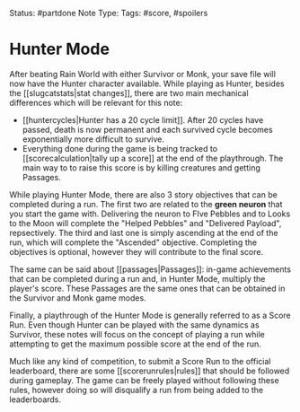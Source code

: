 Status: #partdone
Note Type: 
Tags: #score, #spoilers
# Hunter Mode
After beating Rain World with either Survivor or Monk, your save file will now have the Hunter character available. While playing as Hunter, besides the [[slugcatstats|stat changes]], there are two main mechanical differences which will be relevant for this note:

- [[huntercycles|Hunter has a 20 cycle limit]]. After 20 cycles have passed, death is now permanent and each survived cycle becomes exponentially more difficult to survive.
- Everything done during the game is being tracked to [[scorecalculation|tally up a score]] at the end of the playthrough. The main way to to raise this score is by killing creatures and getting Passages.

While playing Hunter Mode, there are also 3 story objectives that can be completed during a run. The first two are related to the **green neuron** that you start the game with. Delivering the neuron to FIve Pebbles and to Looks to the Moon will complete the "Helped Pebbles" and "Delivered Payload", repsectively. The third and last one is simply ascending at the end of the run, which will complete the "Ascended" objective. Completing the objectives is optional, however they will contribute to the final score.

The same can be said about [[passages|Passages]]: in-game achievements that can be completed during a run and, in Hunter Mode, multiply the player's score. These Passages are the same ones that can be obtained in the Survivor and Monk game modes.

Finally, a playthrough of the Hunter Mode is generally referred to as a Score Run. Even though Hunter can be played with the same dynamics as Survivor, these notes will focus on the concept of playing a run while attempting to get the maximum possible score at the end of the run. 

Much like any kind of competition, to submit a Score Run to the official leaderboard, there are some [[scorerunrules|rules]] that should be followed during gameplay. The game can be freely played without following these rules, however doing so will disqualify a run from being added to the leaderboards.